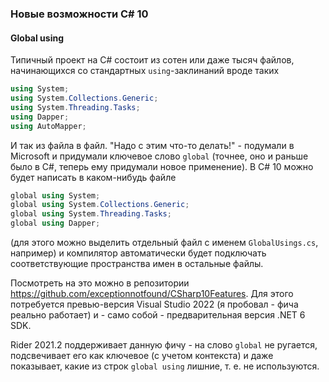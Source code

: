 ﻿### Новые возможности C# 10

#### Global using

Типичный проект на C# состоит из сотен или даже тысяч файлов, начинающихся со стандартных `using`-заклинаний вроде таких

```c#
using System;
using System.Collections.Generic;
using System.Threading.Tasks;
using Dapper;
using AutoMapper;
```

И так из файла в файл. "Надо с этим что-то делать!" - подумали в Microsoft и придумали ключевое слово `global` (точнее, оно и раньше было в C#, теперь ему придумали новое применение). В C# 10 можно будет написать в каком-нибудь файле

```c#
global using System;
global using System.Collections.Generic;
global using System.Threading.Tasks;
global using Dapper;
```

(для этого можно выделить отдельный файл с именем `GlobalUsings.cs`, например) и компилятор автоматически будет подключать соответствующие пространства имен в остальные файлы.

Посмотреть на это можно в репозитории https://github.com/exceptionnotfound/CSharp10Features. Для этого потребуется превью-версия Visual Studio 2022 (я пробовал - фича реально работает) и - само собой - предварительная версия .NET 6 SDK.

Rider 2021.2 поддерживает данную фичу - на слово `global` не ругается, подсвечивает его как ключевое (с учетом контекста) и даже показывает, какие из строк `global using` лишние, т. е. не используются.
